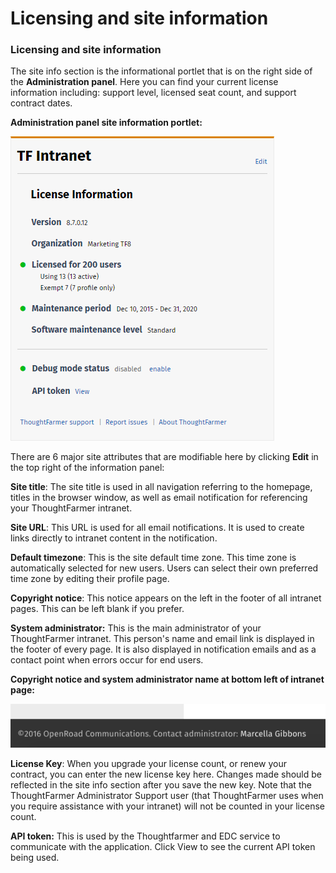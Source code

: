 # Licensing and site information

### Licensing and site information

The site info section is the informational portlet that is on the right side of the **Administration panel**. Here you can find your current license information including: support level, licensed seat count, and support contract dates.  
  
**Administration panel site information portlet:**

![](../../.gitbook/assets/1%20%2840%29.png)

There are 6 major site attributes that are modifiable here by clicking **Edit** in the top right of the information panel:  
  
**Site title**: The site title is used in all navigation referring to the homepage, titles in the browser window, as well as email notification for referencing your ThoughtFarmer intranet.  
  
**Site URL**: This URL is used for all email notifications. It is used to create links directly to intranet content in the notification.  
  
**Default timezone**: This is the site default time zone. This time zone is automatically selected for new users. Users can select their own preferred time zone by editing their profile page.  
  
**Copyright notice**: This notice appears on the left in the footer of all intranet pages. This can be left blank if you prefer.  
  
**System administrator:** This is the main administrator of your ThoughtFarmer intranet. This person's name and email link is displayed in the footer of every page. It is also displayed in notification emails and as a contact point when errors occur for end users.  
  
**Copyright notice and system administrator name at bottom left of intranet page:**

![](../../.gitbook/assets/2%20%2825%29.png)

**License Key**: When you upgrade your license count, or renew your contract, you can enter the new license key here. Changes made should be reflected in the site info section after you save the new key. Note that the ThoughtFarmer Administrator Support user \(that ThoughtFarmer uses when you require assistance with your intranet\) will not be counted in your license count.  
  
**API token:** This is used by the Thoughtfarmer and EDC service to communicate with the application. Click View to see the current API token being used.

